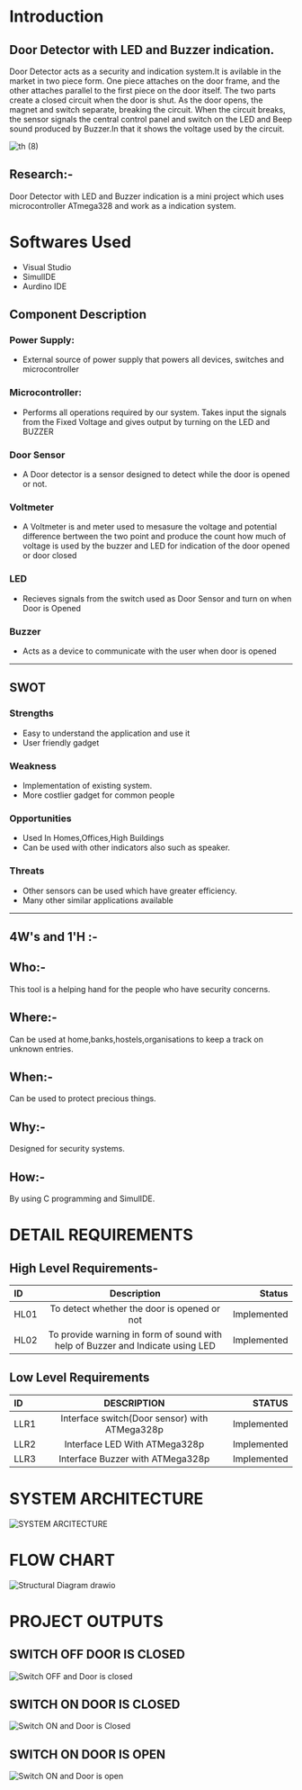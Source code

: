 # Introduction
## Door Detector with LED and Buzzer indication.

Door Detector acts as a security and indication system.It is avilable in the market in two piece form. One piece attaches on the door frame, and the other attaches parallel to the first piece on the door itself. The two parts create a closed circuit when the door is shut. As the door opens, the magnet and switch separate, breaking the circuit. When the circuit breaks, the sensor signals the central control panel and switch on the LED and Beep sound produced by Buzzer.In that it shows the voltage used by the circuit. 

![th (8)](https://user-images.githubusercontent.com/101585225/163981637-87d73a68-5b8d-4ec3-8676-2302d3e61eb4.jpg)

## Research:-
Door Detector with LED and Buzzer indication is a mini project which uses microcontroller ATmega328 and work as a indication system. 
 
# Softwares Used
* Visual Studio
* SimulIDE
* Aurdino IDE


## Component Description

### Power Supply:
- External source of power supply that powers all devices, switches and microcontroller

### Microcontroller:
- Performs all operations required by our system. Takes input the signals from the Fixed Voltage and gives output by turning on the LED and BUZZER

### Door Sensor
- A Door detector is a sensor designed to detect while the door is opened or not.

### Voltmeter
- A Voltmeter is and meter used to mesasure the voltage and potential difference bertween the two point and produce the count how much of voltage is used by the buzzer and LED for indication of the door opened or door closed

### LED
- Recieves signals from the switch used as Door Sensor and turn on when Door is Opened

### Buzzer
- Acts as a device to communicate with the user when door is opened

--------------------------------------

## SWOT

### Strengths
- Easy to understand the application and use it
- User friendly gadget
### Weakness 
- Implementation of existing system.
- More costlier gadget for common people

### Opportunities
- Used In Homes,Offices,High Buildings
- Can be used with other indicators also such as speaker.

### Threats
- Other sensors can be used which have greater efficiency.
- Many other similar applications available
----------------------------------------

 ## 4W's and 1'H :-
 ## Who:- 
   This tool is a helping hand for the people who have security concerns.
 ## Where:-
   Can be used at home,banks,hostels,organisations to keep a track on unknown entries.
 ## When:-
   Can be used to protect precious things.
 ## Why:-
   Designed for security systems.
 ## How:-
   By using C programming and SimulIDE.


# DETAIL REQUIREMENTS
## High Level Requirements-
|ID	        | Description	                                |Status
| :---         |     :---:      |          ---: |
|HL01	|To detect whether the door is opened or not	    |Implemented|
|HL02	|To provide warning in form of sound with help of Buzzer and Indicate using LED	    |Implemented|

## Low Level Requirements

| ID	       | DESCRIPTION    | STATUS        |
| :---         |     :---:      |          ---: |
|LLR1	       |  Interface switch(Door sensor) with ATMega328p |Implemented    |
|LLR2	       |Interface LED With ATMega328p   | Implemented  |
|LLR3	       |  Interface Buzzer with ATMega328p	   |Implemented   |

# SYSTEM ARCHITECTURE

![SYSTEM ARCITECTURE](https://user-images.githubusercontent.com/101585225/164519165-8dbd5f8f-1f6c-455a-bca1-ccf6498f11be.jpg)

# FLOW CHART

![Structural Diagram drawio](https://user-images.githubusercontent.com/101585225/164519321-6fce1e0c-de38-4448-aade-03e3927c006b.png)

# PROJECT OUTPUTS

## SWITCH OFF DOOR IS CLOSED
![Switch OFF and Door is closed](https://user-images.githubusercontent.com/101585225/164519560-6b2949d8-5775-4856-8d2e-71dbf038b003.png)

## SWITCH ON DOOR IS CLOSED
![Switch ON and Door is Closed](https://user-images.githubusercontent.com/101585225/164519644-34828199-7208-44a8-9e2b-ec5c243baa05.png)

## SWITCH ON DOOR IS OPEN
![Switch ON and Door is open](https://user-images.githubusercontent.com/101585225/164519736-b3238f2e-75c5-440c-ac87-4d459763fabd.png)



